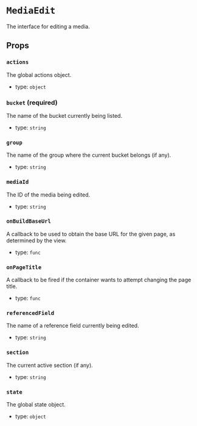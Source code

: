 `MediaEdit`
===========

The interface for editing a media.

Props
-----

### `actions`

The global actions object.

- type: `object`


### `bucket` (required)

The name of the bucket currently being listed.

- type: `string`


### `group`

The name of the group where the current bucket belongs (if any).

- type: `string`


### `mediaId`

The ID of the media being edited.

- type: `string`


### `onBuildBaseUrl`

A callback to be used to obtain the base URL for the given page, as
determined by the view.

- type: `func`


### `onPageTitle`

A callback to be fired if the container wants to attempt changing the
page title.

- type: `func`


### `referencedField`

The name of a reference field currently being edited.

- type: `string`


### `section`

The current active section (if any).

- type: `string`


### `state`

The global state object.

- type: `object`

